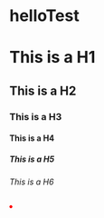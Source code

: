 # helloTest
# This is a H1
## This is a H2
### This is a H3
#### This is a H4
##### This is a H5
###### This is a H6
<img src="data:image/png;base64,iVBORw0KGgoAAAANSUhEUgAAAAUAAAAFCAYAAACNbyblAAAAHElEQVQI12P4//8/w38GIAXDIBKE0DHxgljNBAAO9TXL0Y4OHwAAAABJRU5ErkJggg==" alt="Red dot" />
